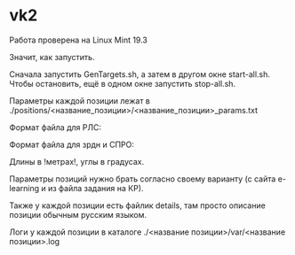 # vk2
Работа проверена на Linux Mint 19.3

Значит, как запустить.

Сначала запустить GenTargets.sh, а затем в другом окне start-all.sh. Чтобы остановить, ещё в одном окне запустить stop-all.sh.

Параметры каждой позиции лежат в ./positions/<название_позиции>/<название_позиции>_params.txt

Формат файла для РЛС:
<x> <y> <r> <alpha> <phi>

Формат файла для зрдн и СПРО:
<x> <y> <r>

Длины в !метрах!, углы в градусах.

Параметры позиций нужно брать согласно своему варианту (с сайта e-learning и из файла задания на КР).

Также у каждой позиции есть файлик details, там просто описание позиции обычным русским языком.

Логи у каждой позиции в каталоге ./<название позиции>/var/<название позиции>.log
